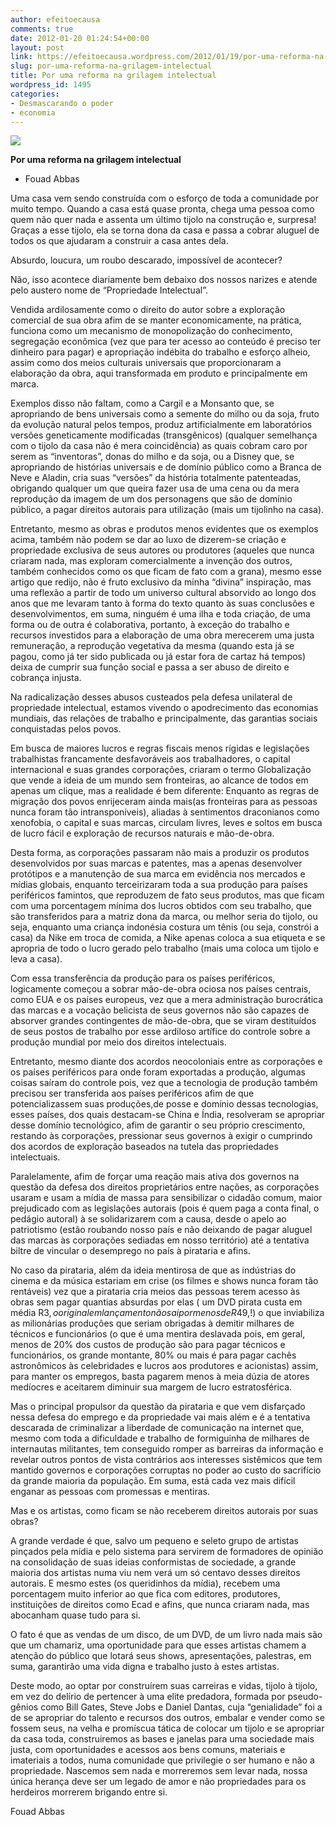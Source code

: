 ```yaml
---
author: efeitoecausa
comments: true
date: 2012-01-20 01:24:54+00:00
layout: post
link: https://efeitoecausa.wordpress.com/2012/01/19/por-uma-reforma-na-grilagem-intelectual/
slug: por-uma-reforma-na-grilagem-intelectual
title: Por uma reforma na grilagem intelectual
wordpress_id: 1495
categories:
- Desmascarando o poder
- economia
---
```


[![](http://efeitoecausa.files.wordpress.com/2012/01/android-windows-charge.jpg)](http://efeitoecausa.files.wordpress.com/2012/01/android-windows-charge.jpg)


**Por uma reforma na grilagem intelectual**




* Fouad Abbas







Uma casa vem sendo construída com o esforço de toda a comunidade por muito tempo. Quando a casa está quase pronta, chega uma pessoa como quem não quer nada e assenta um último tijolo na construção e, surpresa! Graças a esse tijolo, ela se torna dona da casa e passa a cobrar aluguel de todos os que ajudaram a construir a casa antes dela.







Absurdo, loucura, um roubo descarado, impossível de acontecer?







Não, isso acontece diariamente bem debaixo dos nossos narizes e atende pelo austero nome de “Propriedade Intelectual”.







Vendida ardilosamente como o direito do autor sobre a exploração comercial de sua obra afim de se manter economicamente, na prática, funciona como um mecanismo de monopolização do conhecimento, segregação econômica (vez que para ter acesso ao conteúdo é preciso ter dinheiro para pagar) e apropriação indébita do trabalho e esforço alheio, assim como dos meios culturais universais que proporcionaram a elaboração da obra, aqui transformada em produto e principalmente em marca.







Exemplos disso não faltam, como a Cargil e a Monsanto que, se apropriando de bens universais como a semente do milho ou da soja, fruto da evolução natural pelos tempos, produz artificialmente em laboratórios versões geneticamente modificadas (transgênicos) (qualquer semelhança com o tijolo da casa não é mera coincidência) as quais cobram caro por serem as “inventoras”, donas do milho e da soja, ou a Disney que, se apropriando de histórias universais e de domínio público como a Branca de Neve e Aladin, cria suas “versões” da história totalmente patenteadas, obrigando qualquer um que queira fazer usa de uma cena ou da mera reprodução da imagem de um dos personagens que são de domínio público, a pagar direitos autorais para utilização (mais um tijolinho na casa).







Entretanto, mesmo as obras e produtos menos evidentes que os exemplos acima, também não podem se dar ao luxo de dizerem-se criação e propriedade exclusiva de seus autores ou produtores (aqueles que nunca criaram nada, mas exploram comercialmente a invenção dos outros, também conhecidos como os que ficam de fato com a grana), mesmo esse artigo que redijo, não é fruto exclusivo da minha “divina” inspiração, mas uma reflexão a partir de todo um universo cultural absorvido ao longo dos anos que me levaram tanto à forma do texto quanto às suas conclusões e desenvolvimentos, em suma, ninguém é uma ilha e toda criação, de uma forma ou de outra é colaborativa, portanto, à exceção do trabalho e recursos investidos para a elaboração de uma obra merecerem uma justa remuneração, a reprodução vegetativa da mesma (quando esta já se pagou, como já ter sido publicada ou já estar fora de cartaz há tempos) deixa de cumprir sua função social e passa a ser abuso de direito e cobrança injusta.







Na radicalização desses abusos custeados pela defesa unilateral de propriedade intelectual, estamos vivendo o apodrecimento das economias mundiais, das relações de trabalho e principalmente, das garantias sociais conquistadas pelos povos.







Em busca de maiores lucros e regras fiscais menos rígidas e legislações trabalhistas francamente desfavoráveis aos trabalhadores, o capital internacional e suas grandes corporações, criaram o termo Globalização que vende a ideia de um mundo sem fronteiras, ao alcance de todos em apenas um clique, mas a realidade é bem diferente: Enquanto as regras de migração dos povos enrijeceram ainda mais(as fronteiras para as pessoas nunca foram tão intransponíveis), aliadas à sentimentos draconianos como xenofobia, o capital e suas marcas, circulam livres, leves e soltos em busca de lucro fácil e exploração de recursos naturais e mão-de-obra.







Desta forma, as corporações passaram não mais a produzir os produtos desenvolvidos por suas marcas e patentes, mas a apenas desenvolver protótipos e a manutenção de sua marca em evidência nos mercados e mídias globais, enquanto terceirizaram toda a sua produção para países periféricos famintos, que reproduzem de fato seus produtos, mas que ficam com uma porcentagem mínima dos lucros obtidos com seu trabalho, que são transferidos para a matriz dona da marca, ou melhor seria do tijolo, ou seja, enquanto uma criança indonésia costura um tênis (ou seja, constrói a casa) da Nike em troca de comida, a Nike apenas coloca a sua etiqueta e se apropria de todo o lucro gerado pelo trabalho (mais uma coloca um tijolo e leva a casa).







Com essa transferência da produção para os países periféricos, logicamente começou a sobrar mão-de-obra ociosa nos países centrais, como EUA e os países europeus, vez que a mera administração burocrática das marcas e a vocação belicista de seus governos não são capazes de absorver grandes contingentes de mão-de-obra, que se viram destituídos de seus postos de trabalho por esse ardiloso artífice do controle sobre a produção mundial por meio dos direitos intelectuais.







Entretanto, mesmo diante dos acordos neocoloniais entre as corporações e os países periféricos para onde foram exportadas a produção, algumas coisas saíram do controle pois, vez que a tecnologia de produção também precisou ser transferida aos países periféricos afim de que potencializassem suas produções,de posse e domínio dessas tecnologias, esses países, dos quais destacam-se China e Índia, resolveram se apropriar desse domínio tecnológico, afim de garantir o seu próprio crescimento, restando às corporações, pressionar seus governos à exigir o cumprindo dos acordos de exploração baseados na tutela das propriedades intelectuais.







Paralelamente, afim de forçar uma reação mais ativa dos governos na questão da defesa dos direitos proprietários entre nações, as corporações usaram e usam a mídia de massa para sensibilizar o cidadão comum, maior prejudicado com as legislações autorais (pois é quem paga a conta final, o pedágio autoral) à se solidarizarem com a causa, desde o apelo ao patriotismo (estão roubando nosso país e não deixando de pagar aluguel das marcas às corporações sediadas em nosso território) até a tentativa biltre de vincular o desemprego no país à pirataria e afins.







No caso da pirataria, além da ideia mentirosa de que as indústrias do cinema e da música estariam em crise (os filmes e shows nunca foram tão rentáveis) vez que a pirataria cria meios das pessoas terem acesso às obras sem pagar quantias absurdas por elas ( um DVD pirata custa em média R$3, o original em lançamento não sai por menos de R$49,!) o que inviabiliza as milionárias produções que seriam obrigadas à demitir milhares de técnicos e funcionários (o que é uma mentira deslavada pois, em geral, menos de 20% dos custos de produção são para pagar técnicos e funcionários, os grande montante, 80% ou mais é para pagar cachês astronômicos às celebridades e lucros aos produtores e acionistas) assim, para manter os empregos, basta pagarem menos à meia dúzia de atores medíocres e aceitarem diminuir sua margem de lucro estratosférica.







Mas o principal propulsor da questão da pirataria e que vem disfarçado nessa defesa do emprego e da propriedade vai mais além e é a tentativa descarada de criminalizar a liberdade de comunicação na internet que, mesmo com toda a dificuldade e trabalho de formiguinha de milhares de internautas militantes, tem conseguido romper as barreiras da informação e revelar outros pontos de vista contrários aos interesses sistêmicos que tem mantido governos e corporações corruptas no poder ao custo do sacrifício da grande maioria da população. Em suma, está cada vez mais difícil enganar as pessoas com promessas e mentiras.







Mas e os artistas, como ficam se não receberem direitos autorais por suas obras?







A grande verdade é que, salvo um pequeno e seleto grupo de artistas pinçados pela mídia e pelo sistema para servirem de formadores de opinião na consolidação de suas ideias conformistas de sociedade, a grande maioria dos artistas numa viu nem verá um só centavo desses direitos autorais. E mesmo estes (os queridinhos da mídia), recebem uma porcentagem muito inferior ao que fica com editores, produtores, instituições de direitos como Ecad e afins, que nunca criaram nada, mas abocanham quase tudo para si.







O fato é que as vendas de um disco, de um DVD, de um livro nada mais são que um chamariz, uma oportunidade para que esses artistas chamem a atenção do público que lotará seus shows, apresentações, palestras, em suma, garantirão uma vida digna e trabalho justo à estes artistas.







Deste modo, ao optar por construírem suas carreiras e vidas, tijolo à tijolo, em vez do delírio de pertencer à uma elite predadora, formada por pseudo-gênios como Bill Gates, Steve Jobs e Daniel Dantas, cuja “genialidade” foi a de se apropriar do talento e recursos dos outros, embalar e vender como se fossem seus, na velha e promíscua tática de colocar um tijolo e se apropriar da casa toda, construiremos as bases e janelas para uma sociedade mais justa, com oportunidades e acessos aos bens comuns, materiais e imateriais a todos, numa comunidade que privilegie o ser humano e não a propriedade. Nascemos sem nada e morreremos sem levar nada, nossa única herança deve ser um legado de amor e não propriedades para os herdeiros morrerem brigando entre si.







Fouad Abbas
